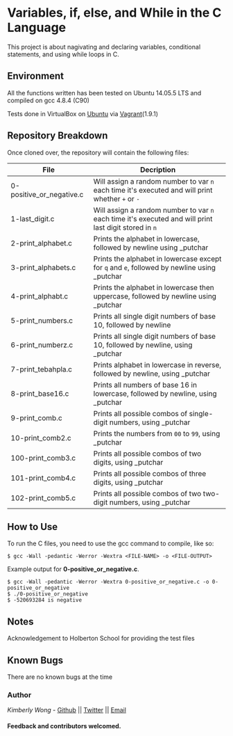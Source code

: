 # Variables, if, else, and While in the C Language

This project is about nagivating and declaring variables, conditional statements, and using while loops in C.
## Environment
All the functions written has been tested on Ubuntu 14.05.5 LTS and compiled on gcc 4.8.4 (C90)

Tests done in VirtualBox on [Ubuntu](https://atlas.hashicorp.com/ubuntu/boxes/trusty64) via [Vagrant](https://www.vagrantup.com/)(1.9.1)

## Repository Breakdown
Once cloned over, the repository will contain the following files:

|   **File**    |  **Decription**                       |
|---------------|---------------------------------------|
| 0-positive_or_negative.c | Will assign a random number to var `n` each time it's executed and will print whether `+` or `-` |
| 1-last_digit.c      | Will assign a random number to var `n` each time it's executed and will print last digit stored in `n` |
| 2-print_alphabet.c     | Prints the alphabet in lowercase, followed by newline using _putchar |
| 3-print_alphabets.c | Prints the alphabet in lowercase except for `q` and `e`, followed by newline using _putchar |
| 4-print_alphabt.c | Prints the alphabet in lowercase then uppercase, followed by newline using _putchar |
| 5-print_numbers.c | Prints all single digit numbers of base 10, followed by newline |
| 6-print_numberz.c | Prints all single digit numbers of base 10, followed by newline, using _putchar |
| 7-print_tebahpla.c     | Prints alphabet in lowercase in reverse, followed by newline, using _putchar |
| 8-print_base16.c | Prints all numbers of base 16 in lowercase, followed by newline, using _putchar |
| 9-print_comb.c | Prints all possible combos of single-digit numbers, using _putchar|
| 10-print_comb2.c | Prints the numbers from `00` to `99`, using _putchar |
| 100-print_comb3.c | Prints all possible combos of two digits, using _putchar |
| 101-print_comb4.c | Prints all possible combos of three digits, using _putchar |
| 102-print_comb5.c | Prints all possible combos of two two-digit numbers, using _putchar |

## How to Use
To run the C files, you need to use the gcc command to compile, like so:
```
$ gcc -Wall -pedantic -Werror -Wextra <FILE-NAME> -o <FILE-OUTPUT>
```
Example output for **0-positive_or_negative.c**.
```
$ gcc -Wall -pedantic -Werror -Wextra 0-positive_or_negative.c -o 0-positive_or_negative
$ ./0-positive_or_negative 
$ -520693284 is negative
```
## Notes
Acknowledgement to Holberton School for providing the test files

## Known Bugs
There are no known bugs at the time

### Author
*Kimberly Wong* - [Github](https://github.com/kjowong) || [Twitter](https://twitter.com/kjowong) || [Email](kimberly.wong@holbertonschool.com)

#### Feedback and contributors welcomed.
